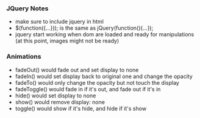 ### JQuery Notes
* make sure to include jquery in html
* $(function({...})); is the same as jQuery(function(){...});
* jquery start working when dom are loaded and ready for manipulations (at this point, images might not be ready)

### Animations
* fadeOut() would fade out and set display to none
* fadeIn() would set display back to original one and change the opacity
* fadeTo() would only change the opacity but not touch the display
* fadeToggle() would fade in if it's out, and fade out if it's in
* hide() would set display to none
* show() would remove display: none
* toggle() would show if it's hide, and hide if it's show
